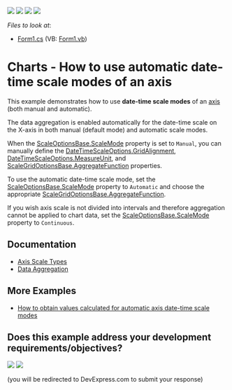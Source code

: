 <!-- default badges list -->
![](https://img.shields.io/endpoint?url=https://codecentral.devexpress.com/api/v1/VersionRange/128575848/24.2.1%2B)
[![](https://img.shields.io/badge/Open_in_DevExpress_Support_Center-FF7200?style=flat-square&logo=DevExpress&logoColor=white)](https://supportcenter.devexpress.com/ticket/details/E1531)
[![](https://img.shields.io/badge/📖_How_to_use_DevExpress_Examples-e9f6fc?style=flat-square)](https://docs.devexpress.com/GeneralInformation/403183)
[![](https://img.shields.io/badge/💬_Leave_Feedback-feecdd?style=flat-square)](#does-this-example-address-your-development-requirementsobjectives)
<!-- default badges end -->
<!-- default file list -->
*Files to look at*:

* [Form1.cs](./CS/DateTimeAggregation/Form1.cs) (VB: [Form1.vb](./VB/DateTimeAggregation/Form1.vb))
<!-- default file list end -->
# Charts - How to use automatic date-time scale modes of an axis

This example demonstrates how to use **date-time scale modes** of an [axis](https://docs.devexpress.com/WindowsForms/5799/controls-and-libraries/chart-control/axes/axis-scale-types) (both manual and automatic).

The data aggregation is enabled automatically for the date-time scale on the X-axis in both manual (default mode) and automatic scale modes.

When the [ScaleOptionsBase.ScaleMode](https://docs.devexpress.com/CoreLibraries/DevExpress.XtraCharts.ScaleOptionsBase.ScaleMode) property is set to `Manual`, you can manually define the [DateTimeScaleOptions.GridAlignment](https://docs.devexpress.com/CoreLibraries/DevExpress.XtraCharts.DateTimeScaleOptions.GridAlignment), [DateTimeScaleOptions.MeasureUnit](https://docs.devexpress.com/CoreLibraries/DevExpress.XtraCharts.DateTimeScaleOptions.MeasureUnit), and [ScaleGridOptionsBase.AggregateFunction](https://docs.devexpress.com/CoreLibraries/DevExpress.XtraCharts.ScaleGridOptionsBase.AggregateFunction) properties.

To use the automatic date-time scale mode, set the [ScaleOptionsBase.ScaleMode](https://docs.devexpress.com/CoreLibraries/DevExpress.XtraCharts.ScaleOptionsBase.ScaleMode) property to `Automatic` and choose the appropriate [ScaleGridOptionsBase.AggregateFunction](https://docs.devexpress.com/CoreLibraries/DevExpress.XtraCharts.ScaleGridOptionsBase.AggregateFunction).

If you wish axis scale is not divided into intervals and therefore aggregation cannot be applied to chart data, set the [ScaleOptionsBase.ScaleMode](https://docs.devexpress.com/CoreLibraries/DevExpress.XtraCharts.ScaleOptionsBase.ScaleMode) property to `Continuous`.

## Documentation

- [Axis Scale Types](https://docs.devexpress.com/WindowsForms/5799/controls-and-libraries/chart-control/axes/axis-scale-types)
- [Data Aggregation](https://docs.devexpress.com/WindowsForms/6247/controls-and-libraries/chart-control/data-representation/data-aggregation)

## More Examples

- [How to obtain values calculated for automatic axis date-time scale modes](https://github.com/DevExpress-Examples/how-to-obtain-values-calculated-for-automatic-axis-date-time-scale-modes-e1529)
<!-- feedback -->
## Does this example address your development requirements/objectives?

[<img src="https://www.devexpress.com/support/examples/i/yes-button.svg"/>](https://www.devexpress.com/support/examples/survey.xml?utm_source=github&utm_campaign=how-to-use-automatic-date-time-scale-modes-of-an-axis-e1531&~~~was_helpful=yes) [<img src="https://www.devexpress.com/support/examples/i/no-button.svg"/>](https://www.devexpress.com/support/examples/survey.xml?utm_source=github&utm_campaign=how-to-use-automatic-date-time-scale-modes-of-an-axis-e1531&~~~was_helpful=no)

(you will be redirected to DevExpress.com to submit your response)
<!-- feedback end -->
